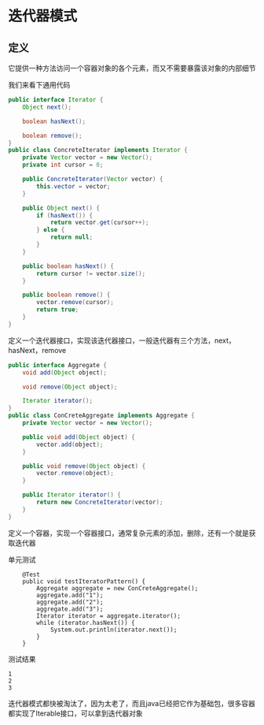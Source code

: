 # 迭代器模式
## 定义
它提供一种方法访问一个容器对象的各个元素，而又不需要暴露该对象的内部细节

我们来看下通用代码
```java
public interface Iterator {
    Object next();

    boolean hasNext();

    boolean remove();
}
public class ConcreteIterator implements Iterator {
    private Vector vector = new Vector();
    private int cursor = 0;

    public ConcreteIterator(Vector vector) {
        this.vector = vector;
    }

    public Object next() {
        if (hasNext()) {
            return vector.get(cursor++);
        } else {
            return null;
        }
    }

    public boolean hasNext() {
        return cursor != vector.size();
    }

    public boolean remove() {
        vector.remove(cursor);
        return true;
    }
}
```
定义一个迭代器接口，实现该迭代器接口，一般迭代器有三个方法，next，hasNext，remove
```java
public interface Aggregate {
    void add(Object object);

    void remove(Object object);

    Iterator iterator();
}
public class ConCreteAggregate implements Aggregate {
    private Vector vector = new Vector();

    public void add(Object object) {
        vector.add(object);
    }

    public void remove(Object object) {
        vector.remove(object);
    }

    public Iterator iterator() {
        return new ConcreteIterator(vector);
    }
}
```
定义一个容器，实现一个容器接口，通常复杂元素的添加，删除，还有一个就是获取迭代器

单元测试
```
    @Test
    public void testIteratorPattern() {
        Aggregate aggregate = new ConCreteAggregate();
        aggregate.add("1");
        aggregate.add("2");
        aggregate.add("3");
        Iterator iterator = aggregate.iterator();
        while (iterator.hasNext()) {
            System.out.println(iterator.next());
        }
    }
```
测试结果
```
1
2
3
```
迭代器模式都快被淘汰了，因为太老了，而且java已经把它作为基础包，很多容器都实现了Iterable接口，可以拿到迭代器对象
